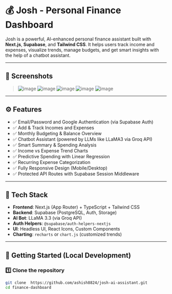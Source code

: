 # 💰 Josh - Personal Finance Dashboard

Josh is a powerful, AI-enhanced personal finance assistant built with **Next.js**, **Supabase**, and **Tailwind CSS**. It helps users track income and expenses, visualize trends, manage budgets, and get smart insights with the help of a chatbot assistant.

---

## 📸 Screenshots

> ![image](https://github.com/user-attachments/assets/2c27e10e-7f03-4104-9592-b07e1a4859f8)
> ![image](https://github.com/user-attachments/assets/066b0d99-bc02-4619-8caa-930f5526c7d9)
> ![image](https://github.com/user-attachments/assets/a8e42200-1286-41da-abdc-ddb5c85ee53b)
> ![image](https://github.com/user-attachments/assets/8e10c5bc-528b-416f-9e4b-7983062426b8)
> ![image](https://github.com/user-attachments/assets/a401f7e8-183c-4aa9-8313-7919b7212730)






---

## ⚙️ Features

- ✅ Email/Password and Google Authentication (via Supabase Auth)
- ✅ Add & Track Incomes and Expenses
- ✅ Monthly Budgeting & Balance Overview
- ✅ Chatbot Assistant (powered by LLMs like LLaMA3 via Groq API)
- ✅ Smart Summary & Spending Analysis
- ✅ Income vs Expense Trend Charts
- ✅ Predictive Spending with Linear Regression
- ✅ Recurring Expense Categorization
- ✅ Fully Responsive Design (Mobile/Desktop)
- ✅ Protected API Routes with Supabase Session Middleware

---

## 🧠 Tech Stack

- **Frontend**: Next.js (App Router) + TypeScript + Tailwind CSS
- **Backend**: Supabase (PostgreSQL, Auth, Storage)
- **AI Bot**: LLaMA 3.3 (via Groq API)
- **Auth Helpers**: `@supabase/auth-helpers-nextjs`
- **UI**: Headless UI, React Icons, Custom Components
- **Charting**: `recharts` or `chart.js` (customized trends)

---

## 🚀 Getting Started (Local Development)

### 1️⃣ Clone the repository

```bash
git clone  https://github.com/ashish8824/josh-ai-assistant.git
cd finance-dashboard
